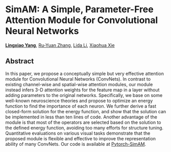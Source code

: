 # SimAM: A Simple, Parameter-Free Attention Module for Convolutional Neural Networks
[**Lingxiao Yang**](https://zjjconan.github.io/), [Ru-Yuan Zhang](https://ruyuanzhang.github.io/), [Lida Li](https://github.com/lld533), [Xiaohua Xie](http://sdcs.sysu.edu.cn/content/2478)

Abstract
----------
In this paper, we propose a conceptually simple but very effective attention module for Convolutional Neural Networks (ConvNets). In contrast to existing channel-wise and spatial-wise attention modules, our module instead infers 3-D attention weights for the feature map in a layer without adding parameters to the original networks. Specifically, we base on some well-known neuroscience theories and propose to optimize an energy function to find the importance of each neuron. We further derive a fast closed-form solution for the energy function, and show that the solution can be implemented in less than ten lines of code. Another advantage of the module is that most of the operators are selected based on the solution to the defined energy function, avoiding too many efforts for structure tuning. Quantitative evaluations on various visual tasks demonstrate that the proposed module is flexible and effective to improve the representation ability of many ConvNets. Our code is available at [Pytorch-SimAM](https://github.com/ZjjConan/SimAM).